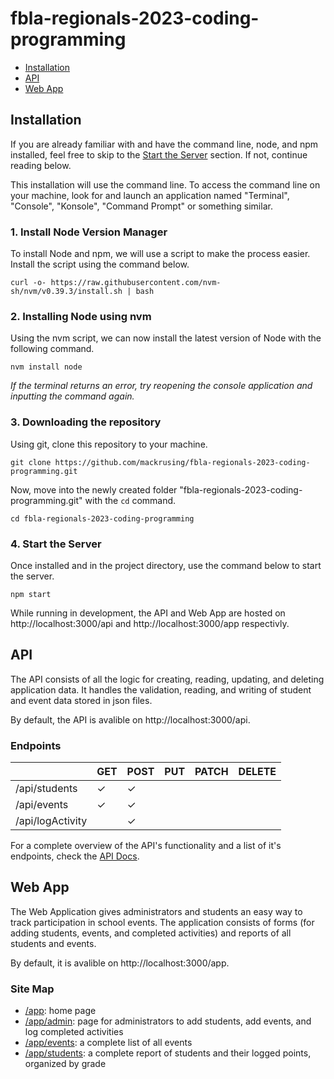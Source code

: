 # fbla-regionals-2023-coding-programming

- [Installation](#installation)
- [API](#api)
- [Web App](#web-app)

## Installation

If you are already familiar with and have the command line, node, and npm installed, feel free to skip to the [Start the Server](#4-start-the-server) section. If not, continue reading below.

This installation will use the command line. To access the command line on your machine, look for and launch an application named "Terminal", "Console", "Konsole", "Command Prompt" or something similar.

### 1. Install Node Version Manager

To install Node and npm, we will use a script to make the process easier. Install the script using the command below.

```
curl -o- https://raw.githubusercontent.com/nvm-sh/nvm/v0.39.3/install.sh | bash
```

### 2. Installing Node using nvm 

Using the nvm script, we can now install the latest version of Node with the following command.

```
nvm install node
```

*If the terminal returns an error, try reopening the console application and inputting the command again.*

### 3. Downloading the repository

Using git, clone this repository to your machine.

```
git clone https://github.com/mackrusing/fbla-regionals-2023-coding-programming.git
```

Now, move into the newly created folder "fbla-regionals-2023-coding-programming.git" with the `cd` command.

```
cd fbla-regionals-2023-coding-programming
```


### 4. Start the Server

Once installed and in the project directory, use the command below to start the server.

```
npm start
```

While running in development, the API and Web App are hosted on
http://localhost:3000/api and http://localhost:3000/app respectivly.

## API

The API consists of all the logic for creating, reading, updating, and deleting application data. It handles the validation, reading, and writing of student and event data stored in json files.

By default, the API is avalible on http://localhost:3000/api.

### Endpoints

|                  | GET | POST | PUT | PATCH | DELETE |
|------------------|-----|------|-----|-------|--------|
| /api/students    | ✓   | ✓    |     |       |        |
| /api/events      | ✓   | ✓    |     |       |        |
| /api/logActivity |     | ✓    |     |       |        |

For a complete overview of the API's functionality and a list of it's endpoints, check the [API Docs](./api/docs/index.md). 

## Web App

The Web Application gives administrators and students an easy way to track
participation in school events. The application consists of forms (for adding students, events, and completed activities) and reports of all students and events.

By default, it is avalible on http://localhost:3000/app.

### Site Map

-   [/app](http://localhost:3000/app): home page
-   [/app/admin](http://localhost:3000/app/admin): page for administrators to
    add students, add events, and log completed activities
-   [/app/events](http://localhost:3000/app/events): a complete list of all
    events
-   [/app/students](http://localhost:3000/app/students): a complete report of
    students and their logged points, organized by grade
